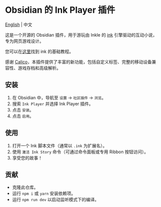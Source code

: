 # Obsidian 的 Ink Player 插件

[English](./README.md) | 中文

这是一个开源的 Obsidian 插件，用于游玩由 Inkle 的 [ink](https://www.inklestudios.com/ink/) 引擎驱动的互动小说，专为网页游戏设计。

您可以在[这里](https://github.com/inkle/ink/blob/master/Documentation/WritingWithInk.md)找到 ink 的基础教程。

感谢 [Calico](https://elliotherriman.itch.io/calico)，本插件提供了丰富的新功能，包括自定义标签、完整的移动设备兼容性、游戏存档和高级解析。

## 安装

1.  在 Obsidian 中，导航至 `设置` → `社区插件` → `浏览`。
2.  搜索 `Ink Player` 并选择 Ink Player 插件。
3.  点击 `安装`。
4.  点击 `启用`。

## 使用

1.  打开一个 Ink 脚本文件（通常以 `.ink` 为扩展名）。
2.  使用 `激活 Ink Story` 命令（可通过命令面板或专用 Ribbon 按钮访问）。
3.  享受您的故事！

## 贡献

-   克隆此仓库。
-   运行 `npm i` 或 `yarn` 安装依赖项。
-   运行 `npm run dev` 以启动监听模式下的编译。
